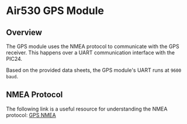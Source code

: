 # Air530 GPS Module

## Overview
The GPS module uses the NMEA protocol to communicate with the GPS receiver. This happens over a UART communication interface with the PIC24.

Based on the provided data sheets, the GPS module's UART runs at `9600 baud`.


## NMEA Protocol
The following link is a useful resource for understanding the NMEA protocol: [GPS NMEA](https://docs.arduino.cc/learn/communication/gps-nmea-data-101/)
